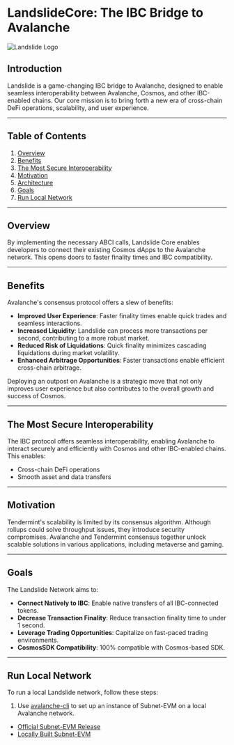 # LandslideCore: The IBC Bridge to Avalanche

![Landslide Logo](https://media.publit.io/file/Landslide/Github/Github.png "Landslide")

## Introduction

Landslide is a game-changing IBC bridge to Avalanche, designed to enable seamless interoperability between Avalanche, Cosmos, and other IBC-enabled chains. Our core mission is to bring forth a new era of cross-chain DeFi operations, scalability, and user experience.

---

## Table of Contents
1. [Overview](#overview)
2. [Benefits](#benefits)
3. [The Most Secure Interoperability](#the-most-secure-interoperability)
4. [Motivation](#motivation)
5. [Architecture](#architecture)
6. [Goals](#goals)
7. [Run Local Network](#run-local-network)

---

## Overview

By implementing the necessary ABCI calls, Landslide Core enables developers to connect their existing Cosmos dApps to the Avalanche network. This opens doors to faster finality times and IBC compatibility.

---

## Benefits

Avalanche's consensus protocol offers a slew of benefits:

- **Improved User Experience**: Faster finality times enable quick trades and seamless interactions.
- **Increased Liquidity**: Landslide can process more transactions per second, contributing to a more robust market.
- **Reduced Risk of Liquidations**: Quick finality minimizes cascading liquidations during market volatility.
- **Enhanced Arbitrage Opportunities**: Faster transactions enable efficient cross-chain arbitrage.

Deploying an outpost on Avalanche is a strategic move that not only improves user experience but also contributes to the overall growth and success of Cosmos.

---

## The Most Secure Interoperability

The IBC protocol offers seamless interoperability, enabling Avalanche to interact securely and efficiently with Cosmos and other IBC-enabled chains. This enables:
- Cross-chain DeFi operations
- Smooth asset and data transfers

---

## Motivation

Tendermint's scalability is limited by its consensus algorithm. Although rollups could solve throughput issues, they introduce security compromises. Avalanche and Tendermint consensus together unlock scalable solutions in various applications, including metaverse and gaming.

---

## Goals

The Landslide Network aims to:

- **Connect Natively to IBC**: Enable native transfers of all IBC-connected tokens.
- **Decrease Transaction Finality**: Reduce transaction finality time to under 1 second.
- **Leverage Trading Opportunities**: Capitalize on fast-paced trading environments.
- **CosmosSDK Compatibility**: 100% compatible with Cosmos-based SDK.

---

## Run Local Network

To run a local Landslide network, follow these steps:

1. Use [avalanche-cli](https://github.com/ava-labs/avalanche-cli#avalanche-cli) to set up an instance of Subnet-EVM on a local Avalanche network.
  
  - [Official Subnet-EVM Release](https://docs.avax.network/subnets/build-first-subnet)
  - [Locally Built Subnet-EVM](https://docs.avax.network/subnets/create-custom-subnet)

